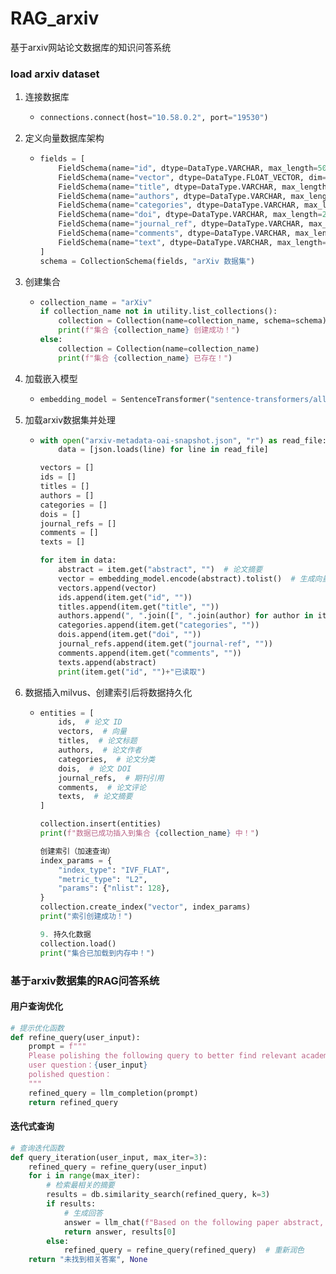 # RAG_arxiv
基于arxiv网站论文数据库的知识问答系统

### load arxiv dataset

1. 连接数据库

   + ```python
     connections.connect(host="10.58.0.2", port="19530")
     ```

2. 定义向量数据库架构

   + ```python
     fields = [
         FieldSchema(name="id", dtype=DataType.VARCHAR, max_length=50, is_primary=True),  # 论文的唯一标识符
         FieldSchema(name="vector", dtype=DataType.FLOAT_VECTOR, dim=384),  # 向量维度（与嵌入模型匹配）
         FieldSchema(name="title", dtype=DataType.VARCHAR, max_length=500),  # 论文标题
         FieldSchema(name="authors", dtype=DataType.VARCHAR, max_length=500),  # 论文作者
         FieldSchema(name="categories", dtype=DataType.VARCHAR, max_length=200),  # 论文分类
         FieldSchema(name="doi", dtype=DataType.VARCHAR, max_length=200),  # 论文 DOI
         FieldSchema(name="journal_ref", dtype=DataType.VARCHAR, max_length=500),  # 期刊引用
         FieldSchema(name="comments", dtype=DataType.VARCHAR, max_length=500),  # 论文评论
         FieldSchema(name="text", dtype=DataType.VARCHAR, max_length=5000),  # 论文摘要（必须命名为 text）
     ]
     schema = CollectionSchema(fields, "arXiv 数据集")
     ```

3. 创建集合

   + ```python
     collection_name = "arXiv"
     if collection_name not in utility.list_collections():
         collection = Collection(name=collection_name, schema=schema)
         print(f"集合 {collection_name} 创建成功！")
     else:
         collection = Collection(name=collection_name)
         print(f"集合 {collection_name} 已存在！")
     ```

4. 加载嵌入模型

   + ```python
     embedding_model = SentenceTransformer("sentence-transformers/all-MiniLM-L12-v2")
     ```

5. 加载arxiv数据集并处理

   + ```python
     with open("arxiv-metadata-oai-snapshot.json", "r") as read_file:
         data = [json.loads(line) for line in read_file]
     
     vectors = []
     ids = []
     titles = []
     authors = []
     categories = []
     dois = []
     journal_refs = []
     comments = []
     texts = []
     
     for item in data:
         abstract = item.get("abstract", "")  # 论文摘要
         vector = embedding_model.encode(abstract).tolist()  # 生成向量
         vectors.append(vector)
         ids.append(item.get("id", ""))
         titles.append(item.get("title", ""))
         authors.append(", ".join([", ".join(author) for author in item.get("authors_parsed", [])]))  # 合并作者
         categories.append(item.get("categories", ""))
         dois.append(item.get("doi", ""))
         journal_refs.append(item.get("journal-ref", ""))
         comments.append(item.get("comments", ""))
         texts.append(abstract)
         print(item.get("id", "")+"已读取")
     ```

6. 数据插入milvus、创建索引后将数据持久化

   + ```python
     entities = [
         ids,  # 论文 ID
         vectors,  # 向量
         titles,  # 论文标题
         authors,  # 论文作者
         categories,  # 论文分类
         dois,  # 论文 DOI
         journal_refs,  # 期刊引用
         comments,  # 论文评论
         texts,  # 论文摘要
     ]
     
     collection.insert(entities)
     print(f"数据已成功插入到集合 {collection_name} 中！")
     
     创建索引（加速查询）
     index_params = {
         "index_type": "IVF_FLAT",
         "metric_type": "L2",
         "params": {"nlist": 128},
     }
     collection.create_index("vector", index_params)
     print("索引创建成功！")
     
     9. 持久化数据
     collection.load()
     print("集合已加载到内存中！")
     ```

### 基于arxiv数据集的RAG问答系统

#### 用户查询优化

```python
# 提示优化函数
def refine_query(user_input):
    prompt = f"""
    Please polishing the following query to better find relevant academic paper abstracts:
    user question：{user_input}
    polished question：
    """
    refined_query = llm_completion(prompt)
    return refined_query
```

#### 迭代式查询

```python
# 查询迭代函数
def query_iteration(user_input, max_iter=3):
    refined_query = refine_query(user_input)
    for i in range(max_iter):
        # 检索最相关的摘要
        results = db.similarity_search(refined_query, k=3)
        if results:
            # 生成回答
            answer = llm_chat(f"Based on the following paper abstract, answer the question: {refined_query}\n摘要：{results[0].page_content}")
            return answer, results[0]
        else:
            refined_query = refine_query(refined_query)  # 重新润色
    return "未找到相关答案", None
```

